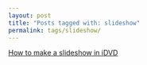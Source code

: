 ```yaml
---
layout: post
title: "Posts tagged with: slideshow"
permalink: tags/slideshow/
---
```

[How to make a slideshow in iDVD](/2011/08/how-to-make-slideshow-in-idvd)
